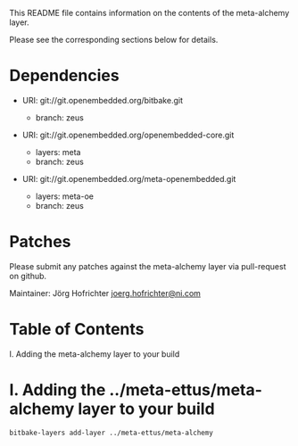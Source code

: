 This README file contains information on the contents of the meta-alchemy layer.

Please see the corresponding sections below for details.

Dependencies
============

- URI: git://git.openembedded.org/bitbake.git
  - branch: zeus

- URI: git://git.openembedded.org/openembedded-core.git
  - layers: meta
  - branch: zeus

- URI: git://git.openembedded.org/meta-openembedded.git
  - layers: meta-oe
  - branch: zeus

Patches
=======

Please submit any patches against the meta-alchemy layer via pull-request on github.

Maintainer: Jörg Hofrichter <joerg.hofrichter@ni.com>

Table of Contents
=================

  I. Adding the meta-alchemy layer to your build


I. Adding the ../meta-ettus/meta-alchemy layer to your build
=================================================

    bitbake-layers add-layer ../meta-ettus/meta-alchemy
